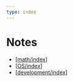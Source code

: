 ```yaml
---
type: index
---
```


# Notes

- [[math/index]]
- [[OS/index]]
- [[development/index]]

[//begin]: # "Autogenerated link references for markdown compatibility"
[math/index]: math/index.md "Math Index"
[OS/index]: OS/index.md "Operating System Index"
[development/index]: development/index.md "Development Index"
[//end]: # "Autogenerated link references"
